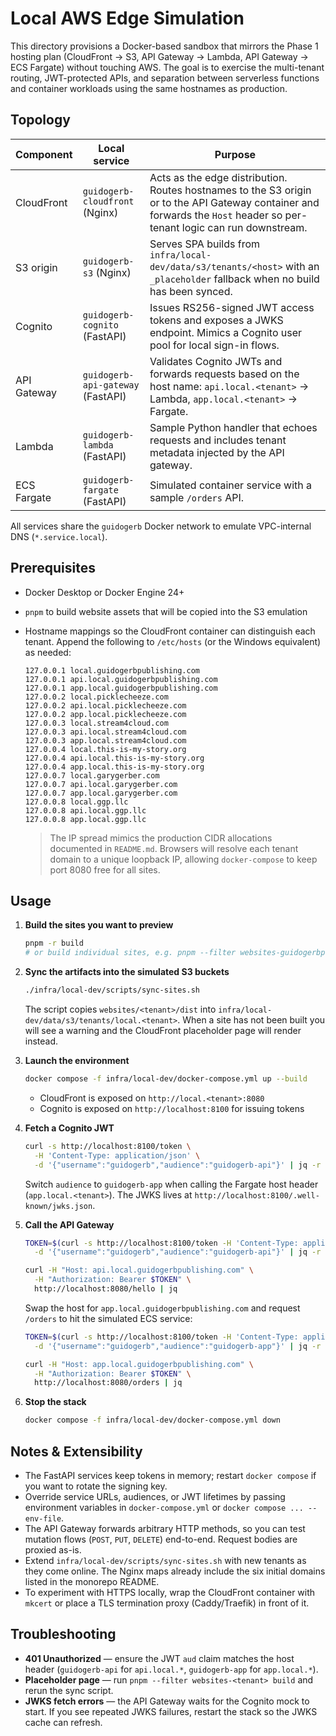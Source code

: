 # Local AWS Edge Simulation

This directory provisions a Docker-based sandbox that mirrors the Phase 1
hosting plan (CloudFront → S3, API Gateway → Lambda, API Gateway → ECS
Fargate) without touching AWS. The goal is to exercise the multi-tenant
routing, JWT-protected APIs, and separation between serverless functions and
container workloads using the same hostnames as production.

## Topology

| Component | Local service | Purpose |
| --------- | ------------- | ------- |
| CloudFront | `guidogerb-cloudfront` (Nginx) | Acts as the edge distribution. Routes hostnames to the S3 origin or to the API Gateway container and forwards the `Host` header so per-tenant logic can run downstream. |
| S3 origin  | `guidogerb-s3` (Nginx) | Serves SPA builds from `infra/local-dev/data/s3/tenants/<host>` with an `_placeholder` fallback when no build has been synced. |
| Cognito    | `guidogerb-cognito` (FastAPI) | Issues RS256-signed JWT access tokens and exposes a JWKS endpoint. Mimics a Cognito user pool for local sign-in flows. |
| API Gateway | `guidogerb-api-gateway` (FastAPI) | Validates Cognito JWTs and forwards requests based on the host name: `api.local.<tenant>` → Lambda, `app.local.<tenant>` → Fargate. |
| Lambda     | `guidogerb-lambda` (FastAPI) | Sample Python handler that echoes requests and includes tenant metadata injected by the API gateway. |
| ECS Fargate | `guidogerb-fargate` (FastAPI) | Simulated container service with a sample `/orders` API. |

All services share the `guidogerb` Docker network to emulate VPC-internal DNS
(`*.service.local`).

## Prerequisites

- Docker Desktop or Docker Engine 24+
- `pnpm` to build website assets that will be copied into the S3 emulation
- Hostname mappings so the CloudFront container can distinguish each tenant.
  Append the following to `/etc/hosts` (or the Windows equivalent) as needed:

  ```text
  127.0.0.1 local.guidogerbpublishing.com
  127.0.0.1 api.local.guidogerbpublishing.com
  127.0.0.1 app.local.guidogerbpublishing.com
  127.0.0.2 local.picklecheeze.com
  127.0.0.2 api.local.picklecheeze.com
  127.0.0.2 app.local.picklecheeze.com
  127.0.0.3 local.stream4cloud.com
  127.0.0.3 api.local.stream4cloud.com
  127.0.0.3 app.local.stream4cloud.com
  127.0.0.4 local.this-is-my-story.org
  127.0.0.4 api.local.this-is-my-story.org
  127.0.0.4 app.local.this-is-my-story.org
  127.0.0.7 local.garygerber.com
  127.0.0.7 api.local.garygerber.com
  127.0.0.7 app.local.garygerber.com
  127.0.0.8 local.ggp.llc
  127.0.0.8 api.local.ggp.llc
  127.0.0.8 app.local.ggp.llc
  ```

  > The IP spread mimics the production CIDR allocations documented in
  > `README.md`. Browsers will resolve each tenant domain to a unique loopback
  > IP, allowing `docker-compose` to keep port 8080 free for all sites.

## Usage

1. **Build the sites you want to preview**

   ```bash
   pnpm -r build
   # or build individual sites, e.g. pnpm --filter websites-guidogerbpublishing build
   ```

2. **Sync the artifacts into the simulated S3 buckets**

   ```bash
   ./infra/local-dev/scripts/sync-sites.sh
   ```

   The script copies `websites/<tenant>/dist` into
   `infra/local-dev/data/s3/tenants/local.<tenant>`. When a site has not been
   built you will see a warning and the CloudFront placeholder page will render
   instead.

3. **Launch the environment**

   ```bash
   docker compose -f infra/local-dev/docker-compose.yml up --build
   ```

   - CloudFront is exposed on `http://local.<tenant>:8080`
   - Cognito is exposed on `http://localhost:8100` for issuing tokens

4. **Fetch a Cognito JWT**

   ```bash
   curl -s http://localhost:8100/token \
     -H 'Content-Type: application/json' \
     -d '{"username":"guidogerb","audience":"guidogerb-api"}' | jq -r .access_token
   ```

   Switch `audience` to `guidogerb-app` when calling the Fargate host header
   (`app.local.<tenant>`). The JWKS lives at
   `http://localhost:8100/.well-known/jwks.json`.

5. **Call the API Gateway**

   ```bash
   TOKEN=$(curl -s http://localhost:8100/token -H 'Content-Type: application/json' \
     -d '{"username":"guidogerb","audience":"guidogerb-api"}' | jq -r .access_token)

   curl -H "Host: api.local.guidogerbpublishing.com" \
     -H "Authorization: Bearer $TOKEN" \
     http://localhost:8080/hello | jq
   ```

   Swap the host for `app.local.guidogerbpublishing.com` and request
   `/orders` to hit the simulated ECS service:

   ```bash
   TOKEN=$(curl -s http://localhost:8100/token -H 'Content-Type: application/json' \
     -d '{"username":"guidogerb","audience":"guidogerb-app"}' | jq -r .access_token)

   curl -H "Host: app.local.guidogerbpublishing.com" \
     -H "Authorization: Bearer $TOKEN" \
     http://localhost:8080/orders | jq
   ```

6. **Stop the stack**

   ```bash
   docker compose -f infra/local-dev/docker-compose.yml down
   ```

## Notes & Extensibility

- The FastAPI services keep tokens in memory; restart `docker compose` if you
  want to rotate the signing key.
- Override service URLs, audiences, or JWT lifetimes by passing environment
  variables in `docker-compose.yml` or `docker compose ... --env-file`.
- The API Gateway forwards arbitrary HTTP methods, so you can test mutation
  flows (`POST`, `PUT`, `DELETE`) end-to-end. Request bodies are proxied as-is.
- Extend `infra/local-dev/scripts/sync-sites.sh` with new tenants as they come
  online. The Nginx maps already include the six initial domains listed in the
  monorepo README.
- To experiment with HTTPS locally, wrap the CloudFront container with
  `mkcert` or place a TLS termination proxy (Caddy/Traefik) in front of it.

## Troubleshooting

- **401 Unauthorized** — ensure the JWT `aud` claim matches the host header
  (`guidogerb-api` for `api.local.*`, `guidogerb-app` for `app.local.*`).
- **Placeholder page** — run `pnpm --filter websites-<tenant> build` and rerun
  the sync script.
- **JWKS fetch errors** — the API Gateway waits for the Cognito mock to start.
  If you see repeated JWKS failures, restart the stack so the JWKS cache can
  refresh.
